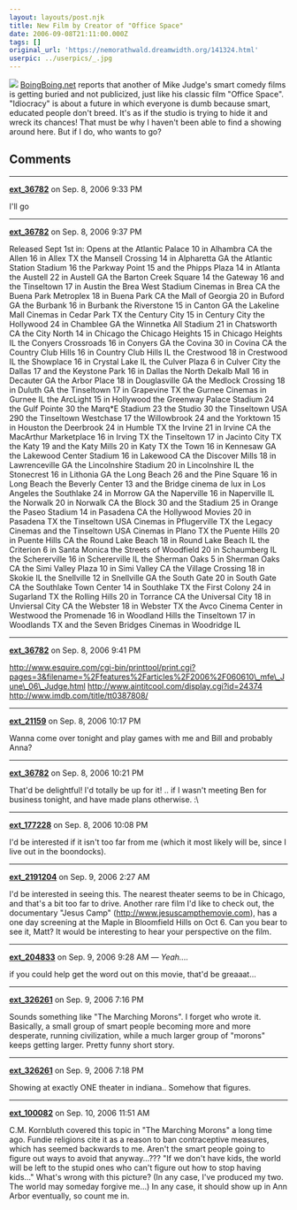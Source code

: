 ```yaml
---
layout: layouts/post.njk
title: New Film by Creator of "Office Space"
date: 2006-09-08T21:11:00.000Z
tags: []
original_url: 'https://nemorathwald.dreamwidth.org/141324.html'
userpic: ../userpics/_.jpg
---
```

![](http://craphound.com/images/indiocracyposter.jpg) [BoingBoing.net](http://www.boingboing.net/2006/09/08/idiocracy_mike_judge.html) reports that another of Mike Judge's smart comedy films is getting buried and not publicized, just like his classic film "Office Space". "Idiocracy" is about a future in which everyone is dumb because smart, educated people don't breed. It's as if the studio is trying to hide it and wreck its chances! That must be why I haven't been able to find a showing around here. But if I do, who wants to go?

## Comments

---

**[ext_36782](https://www.dreamwidth.org/users/ext_36782)** on Sep. 8, 2006 9:33 PM

I'll go

---

**[ext_36782](https://www.dreamwidth.org/users/ext_36782)** on Sep. 8, 2006 9:37 PM

Released Sept 1st in: Opens at the Atlantic Palace 10 in Alhambra CA the Allen 16 in Allex TX the Mansell Crossing 14 in Alpharetta GA the Atlantic Station Stadium 16 the Parkway Point 15 and the Phipps Plaza 14 in Atlanta the Austell 22 in Austell GA the Barton Creek Square 14 the Gateway 16 and the Tinseltown 17 in Austin the Brea West Stadium Cinemas in Brea CA the Buena Park Metroplex 18 in Buena Park CA the Mall of Georgia 20 in Buford GA the Burbank 16 in Burbank the Riverstone 15 in Canton GA the Lakeline Mall Cinemas in Cedar Park TX the Century City 15 in Century City the Hollywood 24 in Chamblee GA the Winnetka All Stadium 21 in Chatsworth CA the City North 14 in Chicago the Chicago Heights 15 in Chicago Heights IL the Conyers Crossroads 16 in Conyers GA the Covina 30 in Covina CA the Country Club Hills 16 in Country Club Hills IL the Crestwood 18 in Crestwood IL the Showplace 16 in Crystal Lake IL the Culver Plaza 6 in Culver City the Dallas 17 and the Keystone Park 16 in Dallas the North Dekalb Mall 16 in Decauter GA the Arbor Place 18 in Douglasville GA the Medlock Crossing 18 in Duluth GA the Tinseltown 17 in Grapevine TX the Gurnee Cinemas in Gurnee IL the ArcLight 15 in Hollywood the Greenway Palace Stadium 24 the Gulf Pointe 30 the Marq\*E Stadium 23 the Studio 30 the Tinseltown USA 290 the Tinseltown Westchase 17 the Willowbrook 24 and the Yorktown 15 in Houston the Deerbrook 24 in Humble TX the Irvine 21 in Irvine CA the MacArthur Marketplace 16 in Irving TX the Tinseltown 17 in Jacinto City TX the Katy 19 and the Katy Mills 20 in Katy TX the Town 16 in Kennesaw GA the Lakewood Center Stadium 16 in Lakewood CA the Discover Mills 18 in Lawrenceville GA the Lincolnshire Stadium 20 in Lincolnshire IL the Stonecrest 16 in Lithonia GA the Long Beach 26 and the Pine Square 16 in Long Beach the Beverly Center 13 and the Bridge cinema de lux in Los Angeles the Southlake 24 in Morrow GA the Naperville 16 in Naperville IL the Norwalk 20 in Norwalk CA the Block 30 and the Stadium 25 in Orange the Paseo Stadium 14 in Pasadena CA the Hollywood Movies 20 in Pasadena TX the Tinseltown USA Cinemas in Pflugerville TX the Legacy Cinemas and the Tinseltown USA Cinemas in Plano TX the Puente Hills 20 in Puente Hills CA the Round Lake Beach 18 in Round Lake Beach IL the Criterion 6 in Santa Monica the Streets of Woodfield 20 in Schaumberg IL the Schererville 16 in Schererville IL the Sherman Oaks 5 in Sherman Oaks CA the Simi Valley Plaza 10 in Simi Valley CA the Village Crossing 18 in Skokie IL the Snellville 12 in Snellville GA the South Gate 20 in South Gate CA the Southlake Town Center 14 in Southlake TX the First Colony 24 in Sugarland TX the Rolling Hills 20 in Torrance CA the Universal City 18 in Unviersal City CA the Webster 18 in Webster TX the Avco Cinema Center in Westwood the Promenade 16 in Woodland Hills the Tinseltown 17 in Woodlands TX and the Seven Bridges Cinemas in Woodridge IL

---

**[ext_36782](https://www.dreamwidth.org/users/ext_36782)** on Sep. 8, 2006 9:41 PM

http://www.esquire.com/cgi-bin/printtool/print.cgi?pages=3&filename=%2Ffeatures%2Farticles%2F2006%2F060610\_mfe\_June\_06\_Judge.html http://www.aintitcool.com/display.cgi?id=24374 http://www.imdb.com/title/tt0387808/

---

**[ext_21159](https://www.dreamwidth.org/users/ext_21159)** on Sep. 8, 2006 10:17 PM

Wanna come over tonight and play games with me and Bill and probably Anna?

---

**[ext_36782](https://www.dreamwidth.org/users/ext_36782)** on Sep. 8, 2006 10:21 PM

That'd be delightful! I'd totally be up for it! .. if I wasn't meeting Ben for business tonight, and have made plans otherwise. :\\

---

**[ext_177228](https://www.dreamwidth.org/users/ext_177228)** on Sep. 8, 2006 10:08 PM

I'd be interested if it isn't too far from me (which it most likely will be, since I live out in the boondocks).

---

**[ext_2191204](https://www.dreamwidth.org/users/ext_2191204)** on Sep. 9, 2006 2:27 AM

I'd be interested in seeing this. The nearest theater seems to be in Chicago, and that's a bit too far to drive. Another rare film I'd like to check out, the documentary "Jesus Camp" (http://www.jesuscampthemovie.com), has a one day screening at the Maple in Bloomfield Hills on Oct 6. Can you bear to see it, Matt? It would be interesting to hear your perspective on the film.

---

**[ext_204833](https://www.dreamwidth.org/users/ext_204833)** on Sep. 9, 2006 9:28 AM — *Yeah....*

if you could help get the word out on this movie, that'd be greaaat...

---

**[ext_326261](https://www.dreamwidth.org/users/ext_326261)** on Sep. 9, 2006 7:16 PM

Sounds something like "The Marching Morons". I forget who wrote it. Basically, a small group of smart people becoming more and more desperate, running civilization, while a much larger group of "morons" keeps getting larger. Pretty funny short story.

---

**[ext_326261](https://www.dreamwidth.org/users/ext_326261)** on Sep. 9, 2006 7:18 PM

Showing at exactly ONE theater in indiana.. Somehow that figures.

---

**[ext_100082](https://www.dreamwidth.org/users/ext_100082)** on Sep. 10, 2006 11:51 AM

C.M. Kornbluth covered this topic in "The Marching Morons" a long time ago. Fundie religions cite it as a reason to ban contraceptive measures, which has seemed backwards to me. Aren't the smart people going to figure out ways to avoid that anyway...??? "If we don't have kids, the world will be left to the stupid ones who can't figure out how to stop having kids..." What's wrong with this picture? (In any case, I've produced my two. The world may someday forgive me...) In any case, it should show up in Ann Arbor eventually, so count me in.

